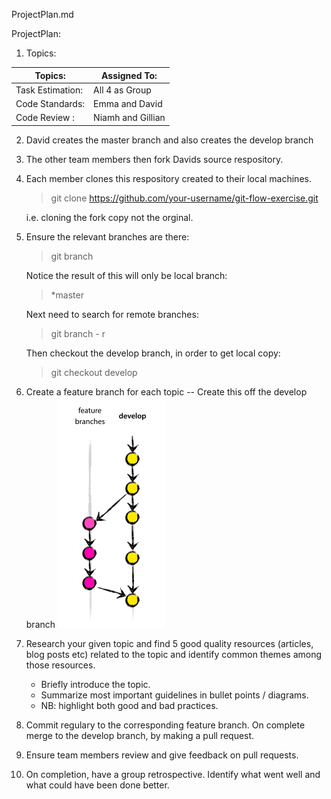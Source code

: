 ProjectPlan.md

 ProjectPlan: 

1. Topics:

Topics: |Assigned To:
------------ | -------------
Task Estimation: | All 4 as Group
Code Standards: | Emma and David
Code Review :   | Niamh and Gillian

2. David creates the master branch and also creates the develop branch

3. The other team members then fork Davids source respository.

4. Each member clones this respository created to their local machines. 
    > git clone https://github.com/your-username/git-flow-exercise.git

    i.e. cloning the fork copy not the orginal.  

5. Ensure the relevant branches are there:
    > git branch 

    Notice the result of this will only be local branch:
    >*master

    Next need to search for remote branches:
    > git branch - r
    
    Then checkout the develop branch, in order to get local copy:
    > git checkout develop

6. Create a feature branch for each topic -- Create this off the develop branch 
    ![](feature_branch_develop.png)

7. Research your given topic and find 5 good quality resources (articles, blog posts etc) related to the topic and identify common themes among those resources. 

    - Briefly introduce the topic.
    - Summarize most important guidelines in bullet points / diagrams.  
    - NB: highlight both good and bad practices. 

8. Commit regulary to the corresponding feature branch. On complete merge to the develop branch, by making a pull request. 

9. Ensure team members review and give feedback on pull requests. 

10. On completion, have a group retrospective. Identify what went well and what could have been done better.

